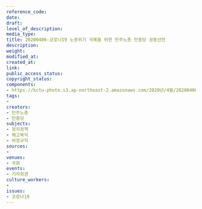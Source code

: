 ```yaml
---
reference_code: 
date: 
draft: 
level_of_description: 
media_type: 
title: 20200406-코로나19 노동위기 극복을 위한 민주노총 민중당 공동선언
description: 
weight: 
modified_at: 
created_at: 
link: 
public_access_status: 
copyright_status: 
components:
- https://kctu-photo.s3.ap-northeast-2.amazonaws.com/2020년/4월/20200406-코로나19+노동위기+극복을+위한+민주노총+민중당+공동선언/_CTU5893.jpg
tags:
- 
creators:
- 민주노총
- 민중당
subjects:
- 정치정책
- 해고복직
- 비정규직
sources:
- 
venues:
- 국회
events:
- 기자회견
culture_workers:
- 
issues:
- 코로나19
---
```

